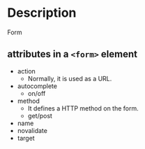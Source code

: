 # Description
Form

## attributes in a `<form>` element
- action
    - Normally, it is used as a URL.  
- autocomplete  
    - on/off  
- method  
    - It defines a HTTP method on the form.  
    - get/post  
- name  
- novalidate  
- target